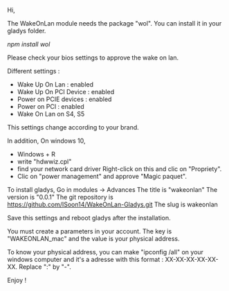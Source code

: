 Hi,

The WakeOnLan module needs the package "wol". You can install it in your gladys folder. 

<i>npm install wol</i>

Please check your bios settings to approve the wake on lan. 

Different settings :
- Wake Up On Lan : enabled
- Wake Up On PCI Device : enabled
- Power on PCIE devices : enabled
- Power on PCI : enabled
- Wake On Lan on S4, S5

This settings change according to your brand. 

In addition, On windows 10, 
- Windows + R
- write "hdwwiz.cpl"
- find your network card driver Right-click on this and clic on "Propriety".
- Clic on "power management" and approve "Magic paquet".

To install gladys,
Go in modules -> Advances
The title is "wakeonlan"
The version is "0.0.1"
The git repository is https://github.com/ISoon14/WakeOnLan-Gladys.git
The slug is wakeonlan

Save this settings and reboot gladys after the installation.

You must create a parameters in your account. The key is "WAKEONLAN_mac" and the value is your physical address.

To know your physical address, you can make "ipconfig /all" on your windows computer and it's a adresse with this format : XX-XX-XX-XX-XX-XX. Replace ":" by "-".

Enjoy ! 
